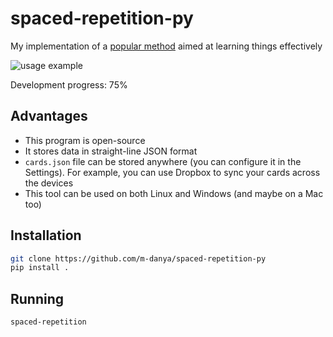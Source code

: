 # spaced-repetition-py
My implementation of a [popular method](https://en.wikipedia.org/wiki/Spaced_repetition) aimed at learning things effectively

<img src="etc/srs.gif" alt="usage example"  />

Development progress: 75%

## Advantages
- This program is open-source
- It stores data in straight-line JSON format
- `cards.json` file can be stored anywhere (you can configure it in the Settings). For example, you can use Dropbox to sync your cards across the devices
- This tool can be used on both Linux and Windows (and maybe on a Mac too)

## Installation
```bash
git clone https://github.com/m-danya/spaced-repetition-py
pip install .
```

## Running
```bash
spaced-repetition
```


